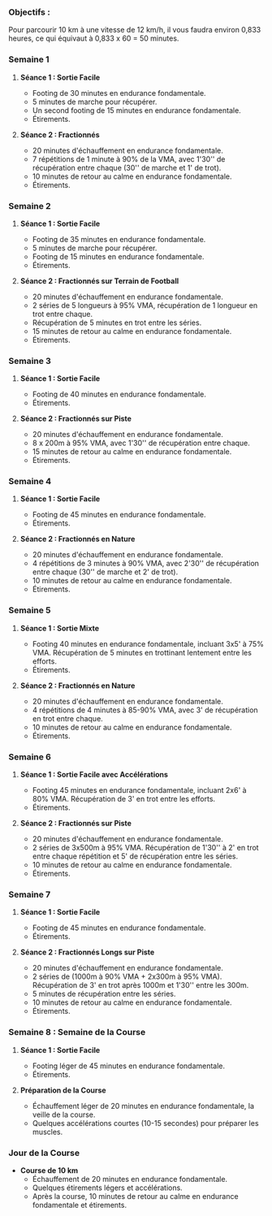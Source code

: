 ### Objectifs :
Pour parcourir 10 km à une vitesse de 12 km/h, il vous faudra environ 0,833 heures, ce qui équivaut à 0,833 x 60 = 50 minutes.

### Semaine 1

1. **Séance 1 : Sortie Facile**
   - Footing de 30 minutes en endurance fondamentale.
   - 5 minutes de marche pour récupérer.
   - Un second footing de 15 minutes en endurance fondamentale.
   - Étirements.

2. **Séance 2 : Fractionnés**
   - 20 minutes d'échauffement en endurance fondamentale.
   - 7 répétitions de 1 minute à 90% de la VMA, avec 1'30'' de récupération entre chaque (30'' de marche et 1' de trot).
   - 10 minutes de retour au calme en endurance fondamentale.
   - Étirements.


































### Semaine 2

1. **Séance 1 : Sortie Facile**
   - Footing de 35 minutes en endurance fondamentale.
   - 5 minutes de marche pour récupérer.
   - Footing de 15 minutes en endurance fondamentale.
   - Étirements.

2. **Séance 2 : Fractionnés sur Terrain de Football**
   - 20 minutes d'échauffement en endurance fondamentale.
   - 2 séries de 5 longueurs à 95% VMA, récupération de 1 longueur en trot entre chaque.
   - Récupération de 5 minutes en trot entre les séries.
   - 15 minutes de retour au calme en endurance fondamentale.
   - Étirements.


































### Semaine 3

1. **Séance 1 : Sortie Facile**
   - Footing de 40 minutes en endurance fondamentale.
   - Étirements.

2. **Séance 2 : Fractionnés sur Piste**
   - 20 minutes d'échauffement en endurance fondamentale.
   - 8 x 200m à 95% VMA, avec 1'30'' de récupération entre chaque.
   - 15 minutes de retour au calme en endurance fondamentale.
   - Étirements.





































### Semaine 4

1. **Séance 1 : Sortie Facile**
   - Footing de 45 minutes en endurance fondamentale.
   - Étirements.

2. **Séance 2 : Fractionnés en Nature**
   - 20 minutes d'échauffement en endurance fondamentale.
   - 4 répétitions de 3 minutes à 90% VMA, avec 2'30'' de récupération entre chaque (30'' de marche et 2' de trot).
   - 10 minutes de retour au calme en endurance fondamentale.
   - Étirements.









































### Semaine 5

1. **Séance 1 : Sortie Mixte**
   - Footing 40 minutes en endurance fondamentale, incluant 3x5' à 75% VMA. Récupération de 5 minutes en trottinant lentement entre les efforts.
   - Étirements.

2. **Séance 2 : Fractionnés en Nature**
   - 20 minutes d'échauffement en endurance fondamentale.
   - 4 répétitions de 4 minutes à 85-90% VMA, avec 3' de récupération en trot entre chaque.
   - 10 minutes de retour au calme en endurance fondamentale.
   - Étirements.




































### Semaine 6

1. **Séance 1 : Sortie Facile avec Accélérations**
   - Footing 45 minutes en endurance fondamentale, incluant 2x6' à 80% VMA. Récupération de 3' en trot entre les efforts.
   - Étirements.

2. **Séance 2 : Fractionnés sur Piste**
   - 20 minutes d'échauffement en endurance fondamentale.
   - 2 séries de 3x500m à 95% VMA. Récupération de 1'30'' à 2' en trot entre chaque répétition et 5' de récupération entre les séries.
   - 10 minutes de retour au calme en endurance fondamentale.
   - Étirements.



































### Semaine 7

1. **Séance 1 : Sortie Facile**
   - Footing de 45 minutes en endurance fondamentale.
   - Étirements.

2. **Séance 2 : Fractionnés Longs sur Piste**
   - 20 minutes d'échauffement en endurance fondamentale.
   - 2 séries de (1000m à 90% VMA + 2x300m à 95% VMA). Récupération de 3' en trot après 1000m et 1'30'' entre les 300m.
   - 5 minutes de récupération entre les séries.
   - 10 minutes de retour au calme en endurance fondamentale.
   - Étirements.



































### Semaine 8 : Semaine de la Course

1. **Séance 1 : Sortie Facile**
   - Footing léger de 45 minutes en endurance fondamentale.
   - Étirements.

2. **Préparation de la Course**
   - Échauffement léger de 20 minutes en endurance fondamentale, la veille de la course.
   - Quelques accélérations courtes (10-15 secondes) pour préparer les muscles.






































### Jour de la Course

- **Course de 10 km**
  - Échauffement de 20 minutes en endurance fondamentale.
  - Quelques étirements légers et accélérations.
  - Après la course, 10 minutes de retour au calme en endurance fondamentale et étirements.

